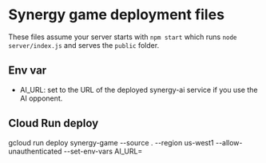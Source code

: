# Synergy game deployment files

These files assume your server starts with `npm start` which runs `node server/index.js` and serves the `public` folder.

## Env var
- AI_URL: set to the URL of the deployed synergy-ai service if you use the AI opponent.

## Cloud Run deploy
gcloud run deploy synergy-game --source . --region us-west1 --allow-unauthenticated --set-env-vars AI_URL=<your-ai-url>
